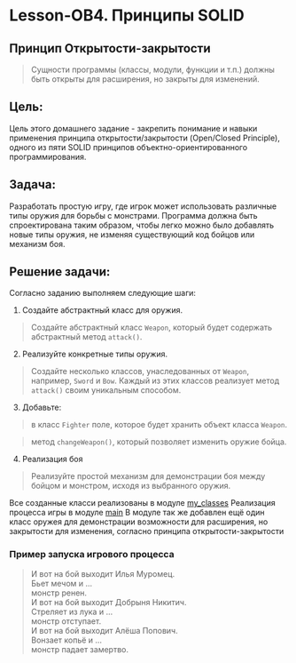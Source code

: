 # Lesson-OB4. Принципы SOLID
## Принцип Открытости-закрытости

> Сущности программы (классы, модули, функции и т.п.)
 должны быть открыты для расширения, но закрыты для 
 изменений.

## Цель: 
Цель этого домашнего задание - закрепить понимание и навыки 
применения принципа открытости/закрытости (Open/Closed Principle), 
одного из пяти SOLID принципов объектно-ориентированного 
программирования.

## Задача:
Разработать простую игру, где игрок может использовать 
различные типы оружия для борьбы с монстрами. Программа 
должна быть спроектирована таким образом, чтобы легко можно 
было добавлять новые типы оружия, не изменяя существующий код 
бойцов или механизм боя.

## Решение задачи:
Согласно заданию выполняем следующие шаги:</br>
1. Создайте абстрактный класс для оружия.
>Создайте абстрактный класс `Weapon`, который 
  будет содержать абстрактный метод `attack()`.

2. Реализуйте конкретные типы оружия.
> Создайте несколько классов, унаследованных 
от `Weapon`, например, `Sword` и `Bow`. 
Каждый из этих классов реализует метод 
`attack()` своим уникальным способом.

3. Добавьте:
>в класс `Fighter` поле, которое будет хранить объект 
класса `Weapon`.

>метод `changeWeapon()`, который позволяет изменить 
оружие бойца.

4. Реализация боя
>Реализуйте простой механизм для демонстрации 
боя между бойцом и монстром, исходя из выбранного 
оружия.

Все созданные класси реализованы в модуле [my_classes](my_clases.py)
Реализация процесса игры в модуле [main](main.py)
В модуле  так же добавлен ещё один класс оружея 
для демонстрации возможности для расширения, но 
закрытости для изменения, согласно принципа 
открытости-закрытости

### Пример запуска игрового процесса
>И вот на бой выходит Илья Муромец.</br>
Бьет мечом и ...</br>
монстр ренен.</br>
И вот на бой выходит Добрыня Никитич.</br>
Стреляет из лука и ...</br>
монстр отступает.</br>
И вот на бой выходит Алёша Попович.</br>
Вонзает копьё и ...</br>
монстр падает замертво.</br>
